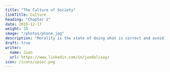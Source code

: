 ```yaml
---
title: "The Culture of Society"
linkTitle: Culture
heading: "Chapter 2"
date: 2019-12-17
weight: 10
image: "/photos/phone.jpg"
description: "Morality is the state of doing what is correct and avoiding the wrong in order to have sustainable happiness for as long as possible and for as many entities as possible"
draft: true
writer:
  name: Juan
  url: https://www.linkedin.com/in/jundalisay/
icon: /icons/spsoc.png
---
```




